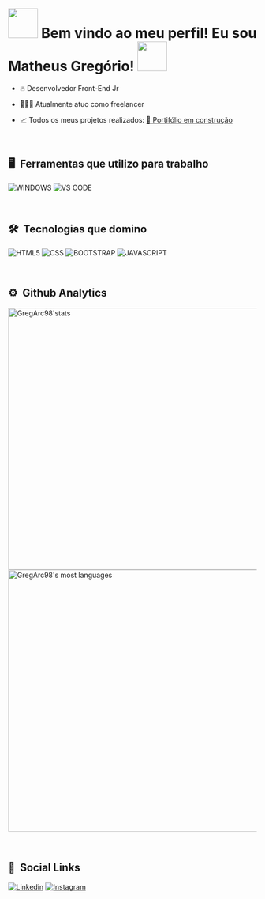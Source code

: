 <h1> <img src='https://user-images.githubusercontent.com/102739750/164738431-65529989-d504-47fc-98c3-577a0af29049.gif'  height='60px'> Bem vindo ao meu perfil! Eu sou Matheus Gregório! <img src='https://user-images.githubusercontent.com/102739750/164738431-65529989-d504-47fc-98c3-577a0af29049.gif'  height='60px'> </h1>
  
  - 🔥 Desenvolvedor Front-End Jr
  
  - 👨🏾‍💻 Atualmente atuo como freelancer
  
  - 📈 Todos os meus projetos realizados: [🚨 Portifólio em construção]()
  
  <br>
  
  ## 🖥️ &nbsp;Ferramentas que utilizo para trabalho
 <p> 
<img align='center' alt='WINDOWS' src='https://img.shields.io/badge/Windows-0078D6?style=for-the-badge&logo=windows&logoColor=white'>

<img align='center' alt='VS CODE' src='https://img.shields.io/badge/Made%20for-VSCode-1f425f.svg'>
</p> 
  <br>
  
  ## 🛠️ &nbsp;Tecnologias que domino
<p>  
<img align='center' alt='HTML5' src='https://img.shields.io/badge/HTML5-E34F26?style=for-the-badge&logo=html5&logoColor=white'> 
<img align='center' alt='CSS' src='https://img.shields.io/badge/CSS3-1572B6?style=for-the-badge&logo=css3&logoColor=white'> 
<img align='center' alt='BOOTSTRAP' src='https://img.shields.io/badge/Bootstrap-563D7C?style=for-the-badge&logo=bootstrap&logoColor=white'>
<img align='center' alt='JAVASCRIPT' src='https://img.shields.io/badge/JavaScript-323330?style=for-the-badge&logo=javascript&logoColor=F7DF1E'>

</p>  
  <br>
  
## ⚙️ &nbsp;Github Analytics

<p align='left'>
  <img width='530em' src="https://github-readme-stats.vercel.app/api?username=GregArc98&show_icons=true&theme=merko" alt="GregArc98'stats">
  <img width='530em' src="https://github-readme-stats.vercel.app/api/top-langs/?username=GregArc98&layout=compact&theme=merko" alt="GregArc98's most languages">
</p>

<br>

## 📱 &nbsp;Social Links
[![Linkedin](https://img.shields.io/badge/LinkedIn-0077B5?style=for-the-badge&logo=linkedin&logoColor=white)](https://www.linkedin.com/in/matheus-greg%C3%B3rio-muniz-arcanjo-b49978212/)
[![Instagram](https://img.shields.io/badge/Instagram-E4405F?style=for-the-badge&logo=instagram&logoColor=white)](https://www.instagram.com/matgarc17/)

